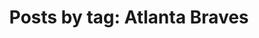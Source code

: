 ---
layout: blog_by_tag
title: 'Posts by tag: Atlanta Braves'
tag: Atlanta Braves
permalink: Atlanta Braves/
---